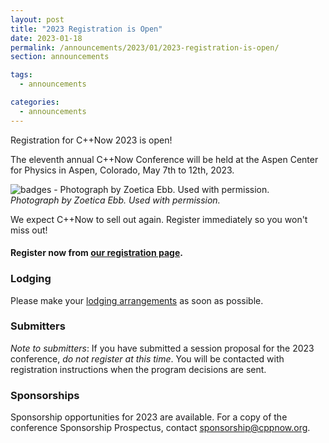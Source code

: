 ```yaml
---
layout: post
title: "2023 Registration is Open"
date: 2023-01-18
permalink: /announcements/2023/01/2023-registration-is-open/
section: announcements

tags:
  - announcements

categories:
  - announcements
---
```


Registration for C++Now 2023 is open!

The eleventh annual C++Now Conference will be held at the Aspen Center for Physics in Aspen, Colorado, May 7th to 12th, 2023.

![badges - Photograph by Zoetica Ebb. Used with permission.](/assets/img/posts/2018/badges.jpg "badges - Photograph by Zoetica Ebb. Used with permission.")
<br>
*Photograph by Zoetica Ebb. Used with permission.*

We expect C++Now to sell out again.  Register immediately so you won't miss out!

#### **Register now from [our registration page](/registration/)**.

### Lodging

Please make your [lodging arrangements](/location/lodging/) as soon as possible.

<!---
### Transportation

Be aware that there is important [transportation information](/location/transportation/) for 2022. The conference is arranging a *Boost Bus* from Aspen to the Vail and Denver airports on May 7th.
--->

### Submitters

*Note to submitters*: If you have submitted a session proposal for the 2023 conference, *do not register at this time*.  You will be contacted with registration instructions when the program decisions are sent.

### Sponsorships

Sponsorship opportunities for 2023 are available. For a copy of the conference Sponsorship Prospectus, contact [sponsorship@cppnow.org](mailto:sponsorship@cppnow.org).
